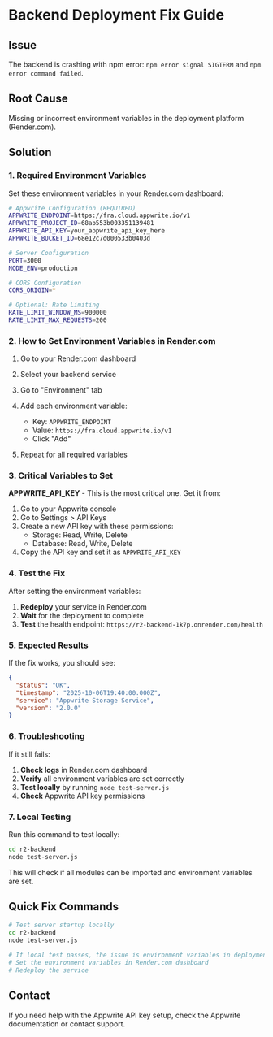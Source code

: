 # Backend Deployment Fix Guide

## Issue
The backend is crashing with npm error: `npm error signal SIGTERM` and `npm error command failed`.

## Root Cause
Missing or incorrect environment variables in the deployment platform (Render.com).

## Solution

### 1. Required Environment Variables
Set these environment variables in your Render.com dashboard:

```bash
# Appwrite Configuration (REQUIRED)
APPWRITE_ENDPOINT=https://fra.cloud.appwrite.io/v1
APPWRITE_PROJECT_ID=68ab553b003351139481
APPWRITE_API_KEY=your_appwrite_api_key_here
APPWRITE_BUCKET_ID=68e12c7d000533b0403d

# Server Configuration
PORT=3000
NODE_ENV=production

# CORS Configuration
CORS_ORIGIN=*

# Optional: Rate Limiting
RATE_LIMIT_WINDOW_MS=900000
RATE_LIMIT_MAX_REQUESTS=200
```

### 2. How to Set Environment Variables in Render.com

1. Go to your Render.com dashboard
2. Select your backend service
3. Go to "Environment" tab
4. Add each environment variable:
   - Key: `APPWRITE_ENDPOINT`
   - Value: `https://fra.cloud.appwrite.io/v1`
   - Click "Add"

5. Repeat for all required variables

### 3. Critical Variables to Set

**APPWRITE_API_KEY** - This is the most critical one. Get it from:
1. Go to your Appwrite console
2. Go to Settings > API Keys
3. Create a new API key with these permissions:
   - Storage: Read, Write, Delete
   - Database: Read, Write, Delete
4. Copy the API key and set it as `APPWRITE_API_KEY`

### 4. Test the Fix

After setting the environment variables:

1. **Redeploy** your service in Render.com
2. **Wait** for the deployment to complete
3. **Test** the health endpoint: `https://r2-backend-1k7p.onrender.com/health`

### 5. Expected Results

If the fix works, you should see:
```json
{
  "status": "OK",
  "timestamp": "2025-10-06T19:40:00.000Z",
  "service": "Appwrite Storage Service",
  "version": "2.0.0"
}
```

### 6. Troubleshooting

If it still fails:

1. **Check logs** in Render.com dashboard
2. **Verify** all environment variables are set correctly
3. **Test locally** by running `node test-server.js`
4. **Check** Appwrite API key permissions

### 7. Local Testing

Run this command to test locally:
```bash
cd r2-backend
node test-server.js
```

This will check if all modules can be imported and environment variables are set.

## Quick Fix Commands

```bash
# Test server startup locally
cd r2-backend
node test-server.js

# If local test passes, the issue is environment variables in deployment
# Set the environment variables in Render.com dashboard
# Redeploy the service
```

## Contact

If you need help with the Appwrite API key setup, check the Appwrite documentation or contact support.
